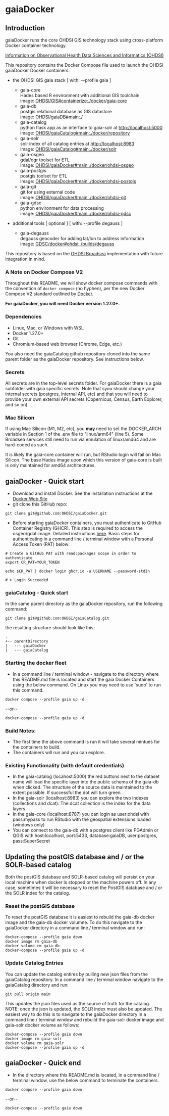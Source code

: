 # gaiaDocker

## Introduction

gaiaDocker runs the core OHDSI GIS technology stack using cross-platform Docker container technology.

[Information on Observational Health Data Sciences and Informatics (OHDSI)](http://www.ohdsi.org/ "OHDSI Website")

This repository contains the Docker Compose file used to launch the OHDSI gaiaDocker Docker containers:

- the OHDSI GIS gaia stack [ with: --profile gaia ]
  - gaia-core  
    Hades based R environment with additional GIS toolchain  
    image: [OHDSI/GIS#containerize:./docker/gaia-core](https://github.com/OHDSI/GIS)  
  - gaia-db  
	  postgis relational database as GIS datastore  
	  image: [OHDSI/gaiaDB#main:./](https://github.com/OHDSI/gaiaDB)  
  - gaia-catalog  
	  python flask app as an interface to gaia-solr at [http://localhost:5000](http://localhost:5000)  
	  image: [OHDSI/gaiaCatalog#main:./docker/repository](https://github.com/OHDSI/gaiaCatalog)  
  - gaia-solr  
	  solr index of all catalog entries at [http://localhost:8983](http://localhost:8983)  
	  image: [OHDSI/gaiaCatalog#main:./docker/solr](https://github.com/OHDSI/gaiaCatalog)  
  - gaia-osgeo  
	  gdal/ogr toolset for ETL  
	  image: [OHDSI/gaiaDocker#main:./docker/ohdsi-osgeo](https://github.com/OHDSI/gaiaDocker)  
  - gaia-postgis  
	  postgis toolset for ETL  
	  image: [OHDSI/gaiaDocker#main:./docker/ohdsi-postgis](https://github.com/OHDSI/gaiaDocker)  
  - gaia-git  
	  git for using external code  
	  image: [OHDSI/gaiaDocker#main:./docker/ohdsi-git](https://github.com/OHDSI/gaiaDocker)  
  - gaia-gdsc  
	  python environment for data processing  
	  image: [OHDSI/gaiaDocker#main:./docker/ohdsi-gdsc](https://github.com/OHDSI/gaiaDocker)  

-  additional tools [ optional ] [ with: --profile degauss ]  
	- gaia-degauss  
	  degauss geocoder for adding lat/lon to address information  
	  image: [GDSC/docker#ohdsi:./builds/degauss](https://github.com/Geospatial-Digital-Special-Collections/docker)  

This repository is based on the [OHDSI Broadsea](https://github.com/OHDSI/Broadsea) implementation with future integration in mind.  

### A Note on Docker Compose V2  

Throughout this README, we will show docker compose commands with the convention of `docker compose` (no hyphen), per the new Docker Compose V2 standard outlined by [Docker](https://docs.docker.com/compose/migrate/#docker-compose-vs-docker-compose).  

**For gaiaDocker, you will need Docker version 1.27.0+.**  

### Dependencies  

- Linux, Mac, or Windows with WSL
- Docker 1.27.0+
- Git
- Chromium-based web browser (Chrome, Edge, etc.)

You also need the gaiaCatalog github repository cloned into the same parent folder as the gaiaDocker repository. See instructions below.

### Secrets  

All secrets are in the top-level secrets folder. For gaiaDocker there is a gaia subfolder with gaia specific secrets. Note that syou should change your internal secrets (postgres, internal API, etc) and that you will need to provide your own external API secrets (Copernicus, Census, Earth Explorer, and so on).  

### Mac Silicon  

If using Mac Silicon (M1, M2, etc), you **may** need to set the DOCKER_ARCH variable in Section 1 of the .env file to "linux/arm64" (line 5). Some Broadsea services still need to run via emulation of linux/amd64 and are hard-coded as such.  

It is likely the gaia-core container will run, but RStudio login will fail on Mac Silicon. The base Hades image upon which this version of gaia-core is built is only maintained for amd64 architectures.  

## gaiaDocker - Quick start  

- Download and install Docker. See the installation instructions at the [Docker Web Site](https://docs.docker.com/engine/installation/ "Install Docker")
- git clone this GitHub repo:

```shell
git clone git@github.com:OHDSI/gaiaDocker.git
```

- Before starting gaiaDocker containers, you must authenticate to GitHub Container Registry (GHCR). This step is required to access the osgeo/gdal image. Detailed instructions [here](https://docs.github.com/en/packages/working-with-a-github-packages-registry/working-with-the-container-registry#authenticating-to-the-container-registry). Basic steps for authenticating in a command line / terminal window with a Personal Access Token (PAT) below:
```shell
# Create a GitHub PAT with read:packages scope in order to authenticate
export CR_PAT=YOUR_TOKEN

echo $CR_PAT | docker login ghcr.io -u USERNAME --password-stdin

# > Login Succeeded
```

### gaiaCatalog - Quick start

In the same parent directory as the gaiaDocker repository, run the following command:

```shell
git clone git@github.com:OHDSI/gaiaCatalog.git
```

the resulting structure should look like this:

```
.
+-- parentDirectory
|   --- gaiaDocker
|   --- gaiaCatalog
```

### Starting the docker fleet

- In a command line / terminal window - navigate to the directory where this README.md file is located and start the gaia Docker Containers using the below command. On Linux you may need to use 'sudo' to run this command.

```shell
docker compose --profile gaia up -d
```

--or--  


```shell
docker-compose --profile gaia up -d
```

### Build Notes:  

- The first time the above command is run it will take several mintues for the containers to build.
- The containers will run and you can explore.  

### Existing Functionality (with default credentials)  

- In the gaia-catalog (locahost:5000) the red buttons next to the dataset name will load the specific layer into the public schema of the gaia-db when clicked. The structure of the source data is maintained to the extent possible. If successful the dot will turn green.
- In the gaia-solr (localhost:8983) you can explore the two indexes (collections and dcat). The dcat collection is the index for the data layers.
- In the gaia-core (localhost:8787) you can login as user:ohdsi with pass:mypass to run RStudio with the geospatial extensions loaded (windows only)
- You can connect to the gaia-db with a postgres client like PGAdmin or QGIS with host:localhost, port:5433, database:gaiaDB, user:postgres, pass:SuperSecret

## Updating the postGIS database and / or the SOLR-based catalog

Both the postGIS database and SOLR-based catalog will persist on your local machine when docker is stopped or the machine powers off. In any case, sometimes it will be necessary to reset the PostGIS database and / or the SOLR index for the catalog.

### Reset the postGIS database

To reset the postGIS database it is easiest to rebuild the gaia-db docker image and the gaia-db docker volumne. To do this navigate to the gaiaDocker directory in a command line / terminal window and run:

```shell
docker-compose --profile gaia down
docker image rm gaia-db
docker volume rm gaia-db
docker-compose --profile gaia up -d
```

### Update Catalog Entries

You can update the catalog entires by pulling new json files from the gaiaCatalog repository. In a command line / terminal window navigate to the gaiaCatalog directory and run:

```shell
git pull origin main
```

This updates the json files used as the source of truth for the catalog. NOTE: once the json is updated, the SOLR index must also be updated. The easiest way to do this is to navigate to the gaiaDocker directory in a command line / terminal window and rebuild the gaia-solr docker image and gaia-solr docker volume as follows:

```shell
docker-compose --profile gaia down
docker image rm gaia-solr
docker volume rm gaia-solr
docker-compose --profile gaia up -d
```

## gaiaDocker - Quick end  

- In the directory where this README.md is located, in a command line / terminal window, use the below command to terminate the containers.  

```shell
docker compose --profile gaia down
```

--or--  


```shell
docker-compose --profile gaia down
```
